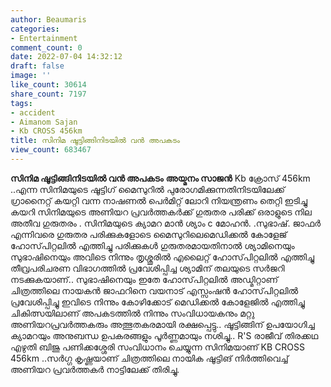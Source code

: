 ```yaml
---
author: Beaumaris
categories:
- Entertainment
comment_count: 0
date: 2022-07-04 14:32:12
draft: false
image: ''
like_count: 30614
share_count: 7197
tags:
- accident
- Aimanom Sajan
- Kb CROSS 456km
title: സിനിമ ഷൂട്ടിങ്ങിനിടയിൽ വൻ അപകടം
view_count: 683467
---
```


**സിനിമ ഷൂട്ടിങ്ങിനിടയിൽ വൻ അപകടം** **അയ്മനം സാജൻ** Kb ക്രോസ്‌ 456km ..എന്ന സിനിമയുടെ ഷൂട്ടിഗ്‌ മൈസുറിൽ പുരോഗമിക്കുന്നതിനിടയിലേക്ക് ഗ്രാനൈറ്റ് കയറ്റി വന്ന നാഷണൽ പെർമിറ്റ് ലോറി നിയന്ത്രണം തെറ്റി ഇടിച്ചു കയറി സിനിമയുടെ അണിയറ പ്രവർത്തകർക്ക് ഗുരുതര പരിക്ക് ഒരാളുടെ നില അതീവ ഗുരുതരം . സിനിമയുടെ ക്യാമറ മാൻ ശ്യാം c മോഹൻ. .സുഭാഷ്. ജാഫർ എന്നിവരെ ഗുരുതര പരിക്കുകളോടെ മൈസുറിലെമെഡിക്കൽ കോളേജ് ഹോസ്‌പിറ്റലിൽ എത്തിച്ചു പരിക്കുകൾ ഗുരുതരമായതിനാൽ ശ്യാമിനെയും സുഭാഷിനെയും അവിടെ നിന്നും തൃശ്ശൂരിൽ എലൈറ്റ് ഹോസ്‌പിറ്റലിൽ എത്തിച്ചു തീവ്രപരിചരണ വിഭാഗത്തിൽ പ്രവേശിപ്പിച്ച ശ്യാമിന് തലയുടെ സർജറി നടക്കുകയാണ്.. സുഭാഷിനെയും ഇതേ ഹോസ്‌പിറ്റലിൽ അഡ്മിറ്റാണ് ചിത്രത്തിലെ നായകൻ ജാഫറിനെ വയനാട് എസ്സംഷൻ ഹോസ്‌പിറ്റലിൽ പ്രവേശിപ്പിച്ചു ഇവിടെ നിന്നും കോഴിക്കോട് മെഡിക്കൽ കോളേജിൽ എത്തിച്ചു ചികിത്സയിലാണ് അപകടത്തിൽ നിന്നും സംവിധായകനും മറ്റു അണിയറപ്രവർത്തകരും അത്ഭുതകരമായി രക്ഷപ്പെട്ടു.. ഷൂട്ടിങ്ങിന് ഉപയോഗിച്ച ക്യാമറയും അനുബന്ധ ഉപകരങ്ങളും പൂർണ്ണമായും നശിച്ചു.. R'S രാജീവ് തിരക്കഥ എഴുതി ബിജു പണിക്കശ്ശേരി സംവിധാനം ചെയ്യുന്ന സിനിമയാണ് KB CROSS 456km ..സർഗ്ഗ കൃഷ്ണയാണ് ചിത്രത്തിലെ നായിക ഷൂട്ടിങ് നിർത്തിവെച്ച് അണിയറ പ്രവർത്തകർ നാട്ടിലേക്ക് തിരിച്ചു. &nbsp;